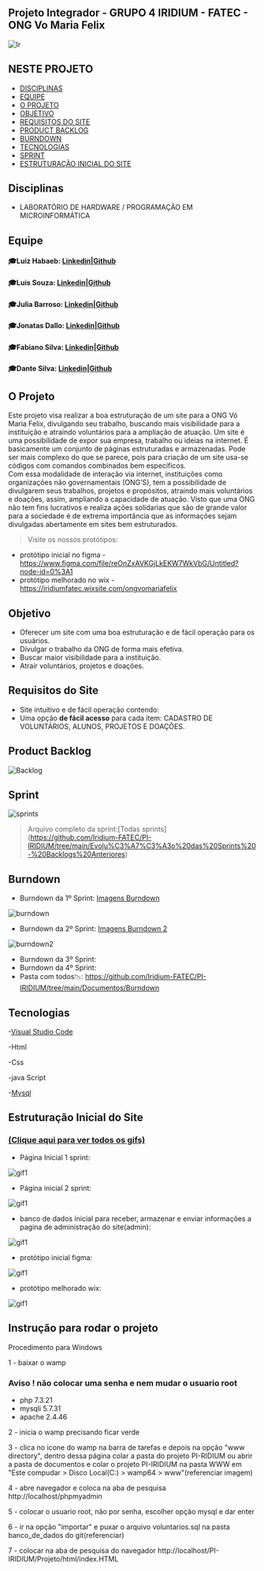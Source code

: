 ## Projeto Integrador - GRUPO 4  IRIDIUM - FATEC - ONG Vo Maria Felix
![Ir](https://user-images.githubusercontent.com/80074680/111557949-80ad7080-876c-11eb-87be-42944f5a3d22.png)
## NESTE PROJETO
- [DISCIPLINAS](#Disciplinas)
- [EQUIPE](#Equipe)
- [O PROJETO](#O-Projeto)
- [OBJETIVO](#Objetivo)
- [REQUISITOS DO SITE](#Requisitos-do-Site)
- [PRODUCT BACKLOG](#Product-Backlog)
- [BURNDOWN](#Burndown)
- [TECNOLOGIAS](#Tecnologias)
- [SPRINT](#Sprint)
- [ESTRUTURAÇÃO INICIAL DO SITE](#Estruturação-Inicial-do-Site)


## Disciplinas
- LABORATÓRIO DE HARDWARE / PROGRAMAÇÃO EM MICROINFORMÁTICA

## Equipe
#### :mortar_board:Luiz Habaeb:   [Linkedin]( https://www.linkedin.com/in/luiz-habaeb-64a250113/)|[Github](https://github.com/luizhabaeb)

#### :mortar_board:Luis Souza:    [Linkedin](https://www.linkedin.com/in/lu%C3%ADs-souza)|[Github](https://www.linkedin.com/in/lu%C3%ADs-souza)

#### :mortar_board:Julia Barroso: [Linkedin](https://www.linkedin.com/in/j%C3%BAlia-maria-santos-850739188/)|[Github](https://github.com/jumajubs)

#### :mortar_board:Jonatas Dallo: [Linkedin](https://www.linkedin.com/in/jonatas-dall%C3%B3-147638206/)|[Github](https://github.com/Jonatas-Dallo)

#### :mortar_board:Fabiano Silva: [Linkedin](https://www.linkedin.com/in/fabiano-monteiro-604218203)|[Github](https://github.com/Fabiano-775) 

#### :mortar_board:Dante Silva:   [Linkedin](https://www.linkedin.com/in/dante-silva-0a2a09a8/)|[Github](https://github.com/dantesjc)



## O Projeto
Este projeto visa realizar a boa estruturação de um site para a ONG Vó Maria Felix, divulgando seu trabalho, buscando mais visibilidade para a instituição e atraindo voluntários para a ampliação de atuação. 
Um site é uma possibilidade de expor sua empresa, trabalho ou ideias na internet. É basicamente um conjunto de páginas estruturadas e armazenadas. Pode ser mais complexo do que se parece, pois para criação de um site usa-se códigos com comandos combinados bem específicos.  
Com essa modalidade de interação via internet, instituições como organizações não governamentais (ONG’S), tem a possibilidade de divulgarem seus trabalhos, projetos e propósitos, atraindo mais voluntários e doações, assim, ampliando a capacidade de atuação. 
Visto que uma ONG não tem fins lucrativos e realiza ações solidarias que são de grande valor para a sociedade é de extrema importância que as informações sejam divulgadas abertamente em sites bem estruturados. 
> Visite os nossos protótipos: 
- protótipo inicial no figma - https://www.figma.com/file/reOnZxAVKGjLkEKW7WkVbG/Untitled?node-id=0%3A1 
- protótipo melhorado no wix - https://iridiumfatec.wixsite.com/ongvomariafelix

## Objetivo
- Oferecer um site com uma boa estruturação e de fácil operação para os usuários.
- Divulgar o trabalho da ONG de forma mais efetiva.
- Buscar maior visibilidade para a instituição.
- Atrair voluntários, projetos e doações.

## Requisitos do Site
- Site intuitivo e de fácil operação contendo:
- Uma opção **de fácil acesso** para cada item: CADASTRO DE VOLUNTÁRIOS, ALUNOS, PROJETOS E DOAÇÕES.

## Product Backlog

![Backlog](https://github.com/Iridium-FATEC/PI-IRIDIUM/blob/main/Documentos/Backlog%20total.jpeg)

## Sprint
![sprints](https://github.com/Iridium-FATEC/PI-IRIDIUM/blob/main/Documentos/SprintBacklog.jpeg)

> Arquivo completo da sprint:[Todas sprints] (https://github.com/Iridium-FATEC/PI-IRIDIUM/tree/main/Evolu%C3%A7%C3%A3o%20das%20Sprints%20-%20Backlogs%20Anteriores)


## Burndown
- Burndown da 1º Sprint: [Imagens Burndown](https://github.com/Iridium-FATEC/PI-IRIDIUM/tree/main/Documentos/Burndown/Burndown%201%20sprint)

![burndown](https://github.com/Iridium-FATEC/PI-IRIDIUM/blob/main/Documentos/Burndown/Burndown%201%20sprint/Burndown%20gr%C3%A1fico.jpeg)

- Burndown da 2º Sprint: [Imagens Burndown 2](https://github.com/Iridium-FATEC/PI-IRIDIUM/tree/main/Documentos/Burndown/Burndown%202%20sprint)

![burndown2](https://github.com/Iridium-FATEC/PI-IRIDIUM/blob/main/Documentos/Burndown/Burndown%202%20sprint/grafico2.jpg)

- Burndown da 3º Sprint:
- Burndown da 4º Sprint:
- Pasta com todos:chart_with_downwards_trend:: https://github.com/Iridium-FATEC/PI-IRIDIUM/tree/main/Documentos/Burndown

## Tecnologias
-[Visual Studio Code](https://code.visualstudio.com/download)

-Html

-Css

-java Script

-[Mysql](https://www.mysql.com/)


## Estruturação Inicial do Site 

### [(Clique aqui para ver todos os gifs)](https://github.com/Iridium-FATEC/PI-IRIDIUM/tree/main/Projeto/P%C3%A1ginas_gifs)

- Página Inicial 1 sprint: 


![gif1](https://user-images.githubusercontent.com/80074680/112739514-4e112e00-8f4b-11eb-859a-b8842e4a8305.gif)


- Página inicial 2 sprint:


![gif1](https://github.com/Iridium-FATEC/PI-IRIDIUM/blob/main/Projeto/P%C3%A1ginas_gifs/index%20sprint%202.gif)


- banco de dados inicial para receber, armazenar e enviar informações a pagina de administração do site(admin):


![gif1](https://github.com/Iridium-FATEC/PI-IRIDIUM/blob/main/Projeto/P%C3%A1ginas_gifs/banco%20de%20dados.gif)


- protótipo inicial figma:


![gif1](https://github.com/Iridium-FATEC/PI-IRIDIUM/blob/main/Projeto/P%C3%A1ginas_gifs/prototipo_figma.gif)


- protótipo melhorado wix:


![gif1](https://github.com/Iridium-FATEC/PI-IRIDIUM/blob/main/Projeto/P%C3%A1ginas_gifs/prototito_wix.gif)



## Instrução para rodar o projeto

Procedimento para Windows

1 - baixar o wamp 

### Aviso ! não colocar uma senha e nem mudar o usuario root
- php 7.3.21
- mysqli 5.7.31
- apache 2.4.46

2 - inicia o wamp precisando ficar verde

3 - clica no icone do wamp na barra de tarefas e depois na opção "www directory", dentro dessa página colar a pasta do projeto PI-RIDIUM ou abrir a pasta de documentos e colar o projeto PI-IRIDIUM na pasta WWW em "Este compudar > Disco Local(C:) > wamp64 > www"(referenciar imagem)

4 - abre navegador e coloca na aba de pesquisa http://localhost/phpmyadmin

5 - colocar o usuario root, não por senha, escolher opção mysql e dar enter

6 - ir na opção "importar" e puxar o arquivo voluntarios.sql na pasta banco_de_dados do git(referenciar)

7 - colocar na aba de pesquisa do navegador http://localhost/PI-IRIDIUM/Projeto/html/index.HTML






